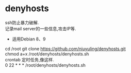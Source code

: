 # denyhosts
ssh防止暴力破解.  
记录mail server的一些信息,攻击IP等.  
- 适用Debian 8、9  


cd /root
git clone https://github.com/niuyuling/denyhosts.git  
chmod a+x /root/denyhosts/denyhosts.sh  
crontab 定时任务,像这样.  
0 22 * * * /root/denyhosts/denyhosts.sh  

